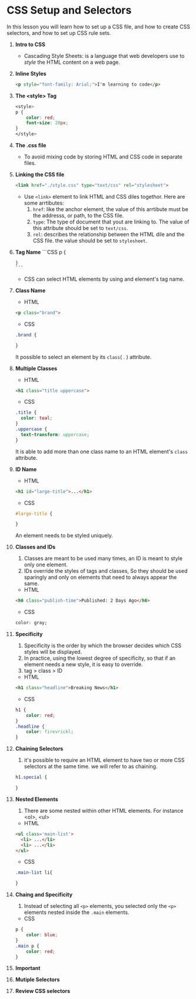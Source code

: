 # **CSS Setup and Selectors**

  In this lesson you will learn how to set up a CSS file, and how to create CSS selectors, and how to set up CSS rule sets.
1. **Intro to CSS**
    * Cascading Style Sheets: is a language that web developers use to _style_ the HTML content on a web page.

1. **Inline Styles**
    ```html
    <p style="font-family: Arial;">I'm learning to code</p>
    ```

1. **The \<style> Tag**
   ```CSS
   <style>
   p {
       color: red;
       font-size: 20px;
   }
   </style>
   ```

1. **The .css file**
    * To avoid mixing code by storing HTML and CSS code in separate files.

1. **Linking the CSS file**
     ```HTML
    <link href="./style.css" type="text/css" rel="stylesheet">
    ```
    * Use ```<link>``` element to link HTML and CSS diles togethor. Here are some arrtibutes:
      1. ```href```: like the anchor element, the value of this arrtibute must be the addresss, or path, to the CSS file.
      1. ```type```: The type of document that yout are linking to. The value of this attribute should be set to ```text/css```.
      1. ```rel```: describes the relationship between the HTML dile and the CSS file. the value should be set to ```stylesheet```.

1. **Tag Name**
       ```CSS
       p {

       }
       ```
    * CSS can select HTML elements by using and element's tag name.

1. **Class Name**
    * HTML
     ```HTML
     <p class="brand">
     ```
    * CSS
    ```CSS
    .brand {

    }
    ```
    It possible to select an element by its ```class```( . ) attribute.
1. **Multiple Classes**
    * HTML
    ```HTML
    <h1 class="title uppercase">
    ```
    * CSS
    ```CSS
    .title {
      color: teal;
    }
    .uppercase {
      text-transform: uppercase;
    }
    ```
    It is able to add more than one class name to an HTML element's ```class``` attribute.

1. **ID Name**
    * HTML
    ```HTML
    <h1 id="large-title">...</h1>
    ```
    * CSS
    ```CSS
    #large-title {

    }
    ```
    An element needs to be styled uniquely.

1. **Classes and IDs**
    1. Classes are meant to be used many times, an ID is meant to style only one element.
    1. IDs override the styles of tags and classes, So  they should be used sparingly and only on elements that need to always appear the same.
    * HTML
    ```HTML
    <h6 class="publish-time">Published: 2 Days Ago</h6>
    ```
    * CSS
    ```CSS
    color: gray;
    ```

1. **Specificity**
    1. Specificity is the order by which the browser decides which CSS styles will be displayed.
    1. In practice, using the lowest degree of specificity, so that if an element needs a new style, it is easy to override.
    1. tag > class > ID
    * HTML
    ``` HTML
    <h1 class="headline">Breaking News</h1>
    ```
    * CSS
    ```CSS
    h1 {
        color: red;
    }
    .headline {
        color: firevrickl;
    }
    ```

1. **Chaining Selectors**
    1. it's possible to require an HTML element to have two or more CSS selectors at the same time.  we will refer to as chaining.
    ```css
    h1.special {

    }
    ```

1. **Nested Elements**
    1. There are some nested within other HTML elements. For instance \<ol>, \<ul>
    * HTML
    ```HTML
    <ul class='main-list'>
      <li> ...</li>
      <li> ...</li>
    </ul>
    ```
    * CSS
    ```css
    .main-list li{

    }
    ```

1. **Chaing and Specificity**
    1. Instead of selecting all ```<p>``` elements, you selected only the ```<p>``` elements nested inside the ```.main``` elements.
    * CSS
    ```css
    p {
        color: blue;
    }
    .main p {
        color: red;
    }
    ```

1. **Important**

1. **Mutiple Selectors**

1. **Review CSS selectors**

